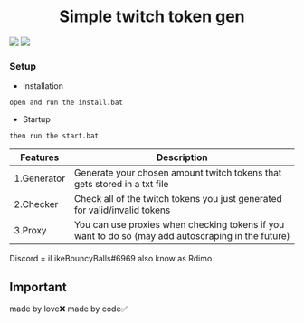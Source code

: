 <h1 align="center">Simple twitch token gen</h1>

![](https://img.shields.io/github/watchers/Rdimo/Twitch-Token-Gen?style=social) 
![](https://img.shields.io/github/stars/Rdimo/Twitch-Token-Gent?style=social) 

### Setup

- Installation

```
open and run the install.bat
```

- Startup
       
```
then run the start.bat
```

| Features    | Description                                                                                        |
| ----------- | -------------------------------------------------------------------------------------------------- |
| 1.Generator | Generate your chosen amount twitch tokens that gets stored in a txt file                           |
| 2.Checker   | Check all of the twitch tokens you just generated for valid/invalid tokens                         |
| 3.Proxy     | You can use proxies when checking tokens if you want to do so (may add autoscraping in the future) |

Discord = iLikeBouncyBalls#6969
       also know as Rdimo

## Important
made by love❌
made by code✅
